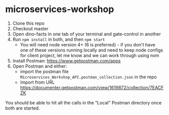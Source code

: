 # microservices-workshop
1. Clone this repo
2. Checkout master
3. Open dino-facts in one tab of your terminal and gate-control in another
4. Run `npm install` in both, and then `npm start`
    - You will need node version 4+ (6 is preferred) - if you don't have one of these versions running locally and need to keep node configs for client project, let me know and we can work through using nvm
5. Install Postman: https://www.getpostman.com/apps
6. Open Postman and either: 
    - import the postman file `Microservices_Workshop_API.postman_collection.json` in the repo
    - import from URL https://documenter.getpostman.com/view/1619872/collection/7EACFZK

You should be able to hit all the calls in the "Local" Postman directory once both are started.
